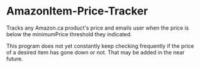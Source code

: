 # AmazonItem-Price-Tracker
Tracks any Amazon.ca product's price and emails user when the price is below the minimumPrice threshold they indicated.

This program does not yet constantly keep checking frequently if the price of a desired item has gone down or not. That may be added 
in the near future.
